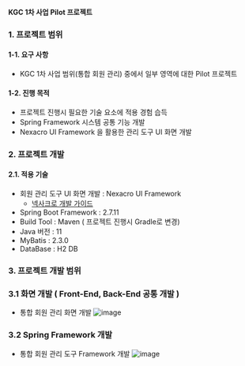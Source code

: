 #### KGC 1차 사업 Pilot 프로젝트

### 1. 프로젝트 범위
#### 1-1. 요구 사항
* KGC 1차 사업 범위(통합 회원 관리) 중에서 일부 영역에 대한 Pilot 프로젝트

#### 1-2. 진행 목적
* 프로젝트 진행시 필요한 기술 요소에 적용 경험 습득
* Spring Framework 시스템 공통 기능 개발
* Nexacro UI Framework 을 활용한 관리 도구 UI 화면 개발

### 2. 프로젝트 개발
#### 2.1. 적용 기술
* 회원 관리 도구 UI 화면 개발 : Nexacro UI Framework
  * [ 넥사크로 개발 가이드 ](http://docs.tobesoft.com/nexacro_n )
* Spring Boot Framework : 2.7.11
* Build Tool : Maven ( 프로젝트 진행시 Gradle로 변경)
* Java 버전 : 11
* MyBatis : 2.3.0
* DataBase : H2 DB

### 3. 프로젝트 개발 범위
### 3.1 화면 개발 ( Front-End, Back-End 공통 개발 )
* 통합 회원 관리 화면 개발
  ![image](https://github.com/minkue/kgc/assets/74900977/6c89665d-fb28-4d06-8e84-b9330be2bdf1)

### 3.2 Spring Framework 개발
* 통합 회원 관리 도구 Framework 개발
  ![image](https://github.com/minkue/kgc/assets/74900977/9956067a-e368-4452-b51b-901bca5c81f5)


